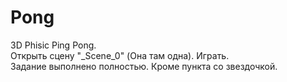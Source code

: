 # Pong
3D Phisic Ping Pong.\
Открыть сцену "_Scene_0" (Она там одна). Играть.\
Задание выполнено полностью. Кроме пункта со звездочкой.
